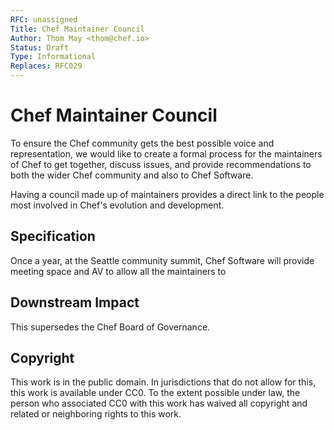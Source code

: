 ```yaml
---
RFC: unassigned
Title: Chef Maintainer Council
Author: Thom May <thom@chef.io>
Status: Draft
Type: Informational
Replaces: RFC029
---
```


# Chef Maintainer Council

To ensure the Chef community gets the best possible voice and
representation, we would like to create a formal process for the
maintainers of Chef to get together, discuss issues, and provide
recommendations to both the wider Chef community and also to Chef
Software.

Having a council made up of maintainers provides a direct link to the
people most involved in Chef's evolution and development.

## Specification

Once a year, at the Seattle community summit, Chef Software will provide
meeting space and AV to allow all the maintainers to 

## Downstream Impact

This supersedes the Chef Board of Governance.
## Copyright

This work is in the public domain. In jurisdictions that do not allow for this,
this work is available under CC0. To the extent possible under law, the person
who associated CC0 with this work has waived all copyright and related or
neighboring rights to this work.
